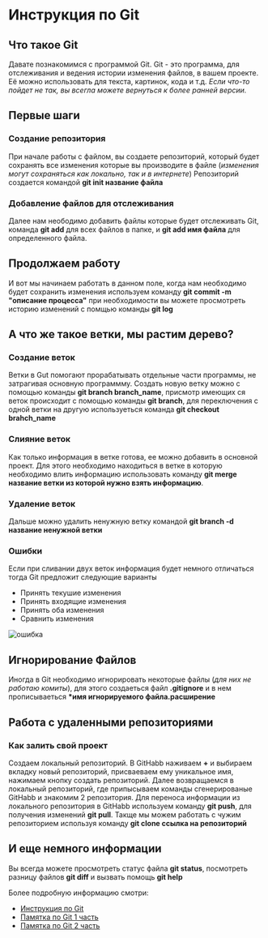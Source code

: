 # Инструкция по Git
## Что такое Git
Давате познакомимся с программой Git. 
Git - это программа, для отслеживания и ведения истории изменения файлов, в вашем проекте. Её можно использовать для текста, картинок, кода и т.д.
*Если что-то пойдет не так, вы всегла можете вернуться к более ранней версии.*

## Первые шаги

### Создание репозитория
При начале работы с файлом, вы создаете репозиторий, который будет сохранять все изменения которые вы производите в файле (*изменения могут сохраняться как локально, так и в интернете*) 
Репозиторий создается командой **git init название файла**

### Добавление файлов для отслеживания
Далее нам неободимо добавить файлы которые будет отслеживать Git, команда **git add** для всех файлов в папке, и **git add имя файла** для определенного файла. 

## Продолжаем работу

И вот мы начинаем работать в данном поле, когда нам необходимо будет сохранить изменения используем команду **git commit -m "описание процесса"** при необходимости вы можете просмотреть историю изменений с помщью команды **git log**

## А что же такое ветки, мы растим дерево?

### Создание веток
Ветки в Gut помогают прорабатывать отдельные части программы, не затрагивая основную программму. Создать новую ветку можно с помощью команды **git branch branch_name**, присмотр имеющих ся веток происходит с помощью команды  **git branch**, для переключения с одной ветки на другую используеться команда **git checkout brahch_name**

### Cлияние веток
Как только информация в ветке готова, ее можно добавить в основной проект. Для этого необходимо находиться в ветке в которую необходимо влить информацию использовать команду **git merge название ветки из которой нужно взять информацию**. 
### Удаление веток
Дальше можно удалить ненужную ветку командой **git branch -d название ненужной ветки**


### Ошибки
Если при сливании двух веток информация будет немного отличаться тогда Git предложит следующие варианты
* Принять текушие изменения
* Принять входящие изменения
* Принять оба изменения
* Сравнить изменения

![ошибка](bag.png)


## Игнорирование Файлов
Иногда в Git необходимо игнорировать некоторые файлы (*для них не работаю комиты*), для этого создаеться файл **.gitignore** и в нем прописываеться __*имя игнорируемого файла.расширение__

## Работа с удаленными репозиториями
### Как залить свой проект
Создаем локальный репозиторий. В GitHabb наживаем **+** и выбираем вкладку новый репозиторий, присваеваем ему уникальное имя, нажимаем кнопку создать репозиторий. Далее возвращаемся в локальный репозиторий, где припысываем команды сгенерированые GitHabb и знакомим 2 репозитория. Для переноса информации из локального репозитория в GitHabb используем команду **git push**, для получения изменений **git pull**.
Такще мы можем работать с чужим репозиторием используя команду **git clone ссылка на репозиторий**

## И еще немного информации

Вы всегда можете просмотреть статус файла **git status**, посмотреть разницу файлов **git diff** и вызвать помощь **git help**

Более подробную информацию смотри:
* [Инструкция по Git](https://fir-dead-aeb.notion.site/Git-7251e6ce25634c81be2e89cccff9252c)
* [Памятка по Git 1 часть](https://habr.com/ru/articles/541258/)
* [Памятка по Git 2 часть](https://habr.com/ru/articles/542616/)